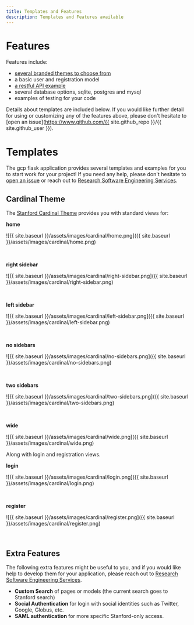 ```yaml
---
title: Templates and Features
description: Templates and Features available
---
```


# Features

Features include:

 - [several branded themes to choose from](#templates)
 - a basic user and registration model
 - [a restful API example](../api)
 - several database options, sqlite, postgres and mysql
 - examples of testing for your code

Details about templates are included below. If you would like further detail
for using or customizing any of the features above, please don't hesitate to 
[open an issue](https://www.github.com/{{ site.github_repo }}/{{ site.github_user }}).


# Templates

The gcp flask application provides several templates and examples for you to start work
for your project! If you need any help, please don't hesitate to [open an issue](https://github.com/stanford-rc/gcp-flask-stanford/issues)
or reach out to [Research Software Engineering Services](https://stanford-rc.github.io/rse-services/request).

## Cardinal Theme

The [Stanford Cardinal Theme](http://web.stanford.edu/group/webdev/cardinal/) provides you with standard views for:

**home**

![{{ site.baseurl }}/assets/images/cardinal/home.png]({{ site.baseurl }}/assets/images/cardinal/home.png)

<br>

**right sidebar**

![{{ site.baseurl }}/assets/images/cardinal/right-sidebar.png]({{ site.baseurl }}/assets/images/cardinal/right-sidebar.png)

<br>

**left sidebar**

![{{ site.baseurl }}/assets/images/cardinal/left-sidebar.png]({{ site.baseurl }}/assets/images/cardinal/left-sidebar.png)

<br>

**no sidebars**

![{{ site.baseurl }}/assets/images/cardinal/no-sidebars.png]({{ site.baseurl }}/assets/images/cardinal/no-sidebars.png)

<br>

**two sidebars**

![{{ site.baseurl }}/assets/images/cardinal/two-sidebars.png]({{ site.baseurl }}/assets/images/cardinal/two-sidebars.png)

<br>

**wide**

![{{ site.baseurl }}/assets/images/cardinal/wide.png]({{ site.baseurl }}/assets/images/cardinal/wide.png)


Along with login and registration views.

**login**

![{{ site.baseurl }}/assets/images/cardinal/login.png]({{ site.baseurl }}/assets/images/cardinal/login.png)

<br>

**register**

![{{ site.baseurl }}/assets/images/cardinal/register.png]({{ site.baseurl }}/assets/images/cardinal/register.png)

<br>


## Extra Features

The following extra features might be useful to you, and if you would like help to develop
them for your application, please reach out to [Research Software Engineering Services](https://stanford-rc.github.io/rse-services/).

 - **Custom Search** of pages or models (the current search goes to Stanford search)
 - **Social Authentication** for login with social identities such as Twitter, Google, Globus, etc.
 - **SAML authentication** for more specific Stanford-only access.
